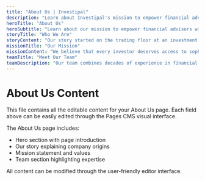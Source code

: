 ```yaml
---
title: "About Us | Investipal"
description: "Learn about Investipal's mission to empower financial advisors with AI-powered tools. Discover our story, team, and commitment to building better investment relationships."
heroTitle: "About Us"
heroSubtitle: "Learn about our mission to empower financial advisors with AI-powered tools that enhance human connection and build better investment relationships."
storyTitle: "Who We Are"
storyContent: "Our story started on the trading floor at an investment bank. Having worked as a Quant and ETF research analyst, our co-founder, Cameron Howe, was asked by friends and advisors alike: What should I invest in? While a simple question, it warrants a complex answer as everyone has unique constraints, interests, goals. Cameron recognized the need for a tool that empowers investors of all skill levels to confidently invest on their own. And from there, Investipal was born."
missionTitle: "Our Mission"
missionContent: "We believe that every investor deserves access to sophisticated investment strategies, regardless of their account size or experience level. Our mission is to democratize institutional-quality portfolio management through AI-powered technology that makes complex financial concepts accessible to everyone."
teamTitle: "Meet Our Team"
teamDescription: "Our team combines decades of experience in financial services, technology, and artificial intelligence to build the future of wealth management."
---
```


# About Us Content

This file contains all the editable content for your About Us page. Each field above can be easily edited through the Pages CMS visual interface.

The About Us page includes:
- Hero section with page introduction
- Our story explaining company origins
- Mission statement and values
- Team section highlighting expertise

All content can be modified through the user-friendly editor interface.



